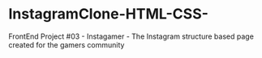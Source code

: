 # InstagramClone-HTML-CSS-
FrontEnd Project #03 - Instagamer - The Instagram structure based page created for the gamers community 
